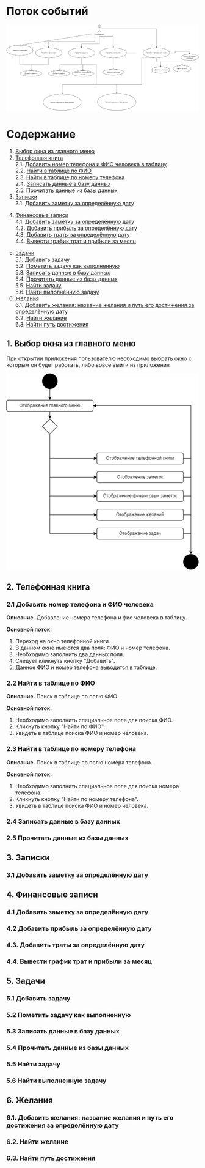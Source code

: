 # Поток событий

![Поток событий](images/use_case.png)

# Содержание
1. [Выбор окна из главного меню](#1) <br>
2. [Телефонная книга](#2) <br>
2.1. [Добавить номер телефона и ФИО человека в таблицу](#2.1) <br>
2.2. [Найти в таблице по ФИО](#2.2) <br>
2.3. [Найти в таблице по номеру телефона](#2.3) <br>
2.4. [Записать данные в базу данных](#2.4) <br>
2.5. [Прочитать данные из базы данных](#2.5) <br>
3. [Записки](#3) <br> 
3.1. [Добавить заметку за определённую дату](#3.1) <br> 
<!--3.2. [Записать данные в базу данных](#3.2) <br>-->
<!--3.3. [Прочитать данные из базы данных](#3.3) <br> -->
4. [Финансовые записи](#4) <br>
4.1. [Добавить заметку за определённую дату](#4.1) <br> 
4.2. [Добавить прибыль за определённую дату](#4.2) <br> 
4.3. [Добавить траты за определённую дату](#4.3) <br>
4.4. [Вывести график трат и прибыли за месяц](#4.4) <br>
<!--4.5. [Записать данные в базу данных](#4.5) <br>-->
<!--4.6. [Прочитать данные из базы данных](#4.6) <br>-->
5. [Задачи](#5) <br>
5.1. [Добавить задачу](#5.1) <br>
5.2. [Пометить задачу как выполненную](#5.2) <br>
5.3. [Записать данные в базу данных](#5.3) <br>
5.4. [Прочитать данные из базы данных](#5.4) <br>
5.5. [Найти задачу](#5.5) <br>
5.6. [Найти выполненную задачу](#5.6) <br>
6. [Желания](#6) <br>
6.1. [Добавить желания: название желания и путь его достижения за определённую дату](#6.1) <br>
6.2. [Найти желание](#6.2) <br>
6.3. [Найти путь достижения](#6.3) <br>
<!--6.4. [Записать данные в базу данных](#6.4) <br>-->
<!--6.5. [Прочитать данные из базы данных](#6.5) <br>-->

## 1. Выбор окна из главного меню<a name="1"></a>
При открытии приложения пользователю необходимо выбрать окно с которым он будет работать, либо вовсе выйти из приложения

![Выбор окна из главного меню](images/chooseWindow.png)

## 2. Телефонная книга <a name="2"></a>

### 2.1 Добавить номер телефона и ФИО человека <a name="2.1"></a>
**Описание.** Добавление номера телефона и фио человека в таблицу.

**Основной поток.**
1. Переход на окно телефонной книги.
2. В данном окне имеются два поля: ФИО и номер телефона.
3. Необходимо заполнить два данных поля.
4. Следует кликнуть кнопку "Добавить".
5. Данное ФИО и номер телефона выводится в таблице.

### 2.2 Найти в таблице по ФИО <a name="2.2"></a>
**Описание.** Поиск в таблице по полю ФИО.

**Основной поток.**
1. Необходимо заполнить специальное поле для поиска ФИО.
2. Кликнуть кнопку "Найти по ФИО".
3. Увидеть в таблице поиска ФИО и номер человека.

### 2.3 Найти в таблице по номеру телефона <a name="2.3"></a>
**Описание.** Поиск в таблице по полю номера телефона.

**Основной поток.**
1. Необходимо заполнить специальное поле для поиска номера телефона.
2. Кликнуть кнопку "Найти по номеру телефона".
3. Увидеть в таблице поиска ФИО и номер человека.

### 2.4 Записать данные в базу данных <a name="2.4"></a>

### 2.5 Прочитать данные из базы данных <a name="2.5"></a>

## 3. Записки <a name="3"></a>

### 3.1 Добавить заметку за определённую дату <a name="3.1"></a>

## 4. Финансовые записи <a name="4"></a>

### 4.1 Добавить заметку за определённую дату <a name="4.1"></a>

### 4.2 Добавить прибыль за определённую дату <a name="4.2"></a>

### 4.3. Добавить траты за определённую дату <a name="4.3"></a>

### 4.4. Вывести график трат и прибыли за месяц <a name="4.4"></a>

## 5. Задачи <a name="5"></a>

### 5.1 Добавить задачу <a name="5.1"></a>

### 5.2 Пометить задачу как выполненную <a name="5.2"></a>

### 5.3 Записать данные в базу данных <a name="5.3"></a>

### 5.4 Прочитать данные из базы данных <a name="5.4"></a>

### 5.5 Найти задачу <a name="5.5"></a>

### 5.6 Найти выполненную задачу <a name="5.6"></a>

## 6. Желания <a name="6"></a>

### 6.1. Добавить желания: название желания и путь его достижения за определённую дату <a name="6.1"></a>

### 6.2. Найти желание <a name="6.2"></a>

### 6.3. Найти путь достижения <a name="6.3"></a>
